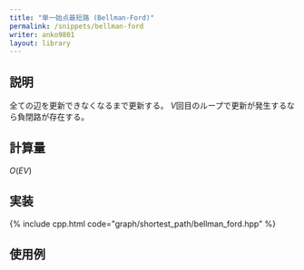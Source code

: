 ```yaml
---
title: "単一始点最短路 (Bellman-Ford)"
permalink: /snippets/bellman-ford
writer: anko9801
layout: library
---
```


## 説明

全ての辺を更新できなくなるまで更新する。
$V$回目のループで更新が発生するなら負閉路が存在する。

## 計算量

$O(EV)$

## 実装

{% include cpp.html code="graph/shortest_path/bellman_ford.hpp" %}

## 使用例

